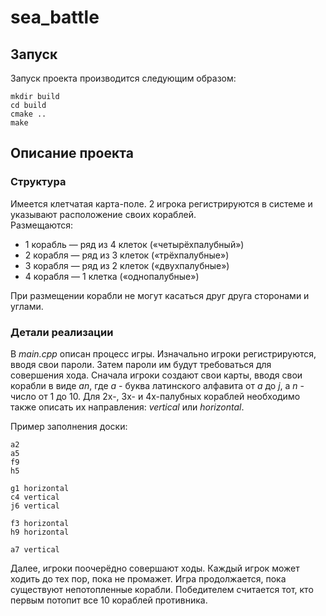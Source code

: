 # sea_battle

## Запуск 
Запуск проекта производится следующим образом:
```
mkdir build
cd build
cmake ..
make
```

## Описание проекта

### Структура
Имеется клетчатая карта-поле. 2 игрока регистрируются в системе и указывают расположение своих кораблей.  
Размещаются:
* 1 корабль — ряд из 4 клеток («четырёхпалубный»)
* 2 корабля — ряд из 3 клеток («трёхпалубные»)
* 3 корабля — ряд из 2 клеток («двухпалубные»)
* 4 корабля — 1 клетка («однопалубные»)  

При размещении корабли не могут касаться друг друга сторонами и углами.

### Детали реализации

В *main.cpp* описан процесс игры. 
Изначально игроки регистрируются, вводя свои пароли.
Затем пароли им будут требоваться для совершения хода.
Сначала игроки создают свои карты, вводя свои корабли в виде
*an*, где *a* - буква латинского алфавита от *a* до *j*, а *n* - число
от 1 до 10. Для 2х-, 3х- и 4х-палубных кораблей необходимо также
описать их направления: *vertical* или *horizontal*.  

Пример заполнения доски:
```
a2
a5
f9
h5

g1 horizontal
c4 vertical
j6 vertical

f3 horizontal
h9 horizontal

a7 vertical
``` 
Далее, игроки поочерёдно совершают ходы. 
Каждый игрок может ходить до тех пор, пока не промажет. 
Игра продолжается, пока существуют непотопленные корабли.
Победителем считается тот, кто первым потопит все 10 кораблей противника.
